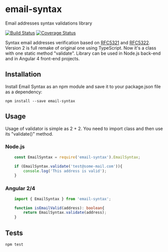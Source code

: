 # email-syntax
Email addresses syntax validations library

[![Build Status](https://travis-ci.org/agroupp/email-syntax.svg?branch=master)](https://travis-ci.org/agroupp/email-syntax)
[![Coverage Status](https://coveralls.io/repos/github/agroupp/email-syntax/badge.svg?branch=master)](https://coveralls.io/github/agroupp/email-syntax?branch=master)

Syntax email addresses verification based on [RFC5321](https://tools.ietf.org/html/rfc5321) and 
[RFC5322](https://tools.ietf.org/html/rfc5322). Version 2 is full remake of original one using TypeScript. 
Now it's a class with one static method "validate". Library can be used in Node.js back-end and in Angular 4
front-end projects.


## Installation
Install Email Syntax as an npm module and save it to your package.json file as a dependency:
    
    npm install --save email-syntax


## Usage
Usage of validator is simple as 2 + 2. You need to import class and then use its "validate()" method.

### Node.js


```javascript
    const EmailSyntax = require('email-syntax').EmailSyntax;

    if (EmailSyntax.validate('test@some-mail.com')){
        console.log('This address is valid');
    }
```

### Angular 2/4

```typescript
    import { EmailSyntax } from 'email-syntax';

    function isEmailValid(address): boolean{
        return EmailSyntax.validate(address);
    }

```

## Tests

    npm test

